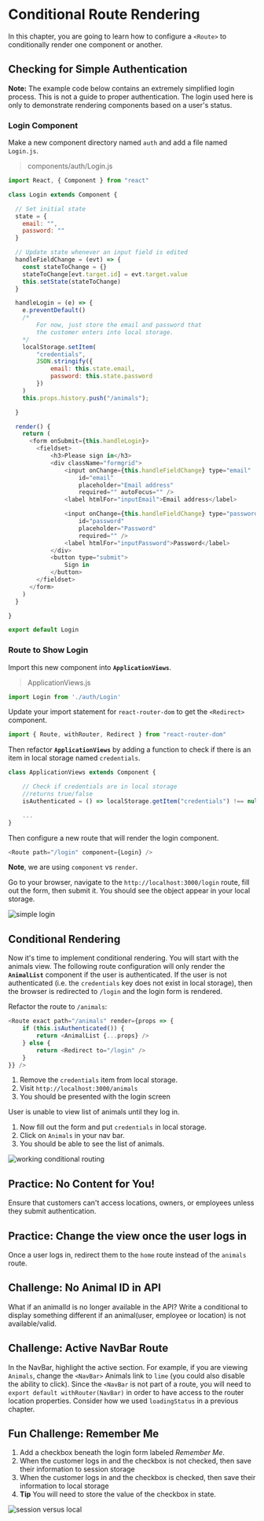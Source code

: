 # Conditional Route Rendering

In this chapter, you are going to learn how to configure a `<Route>` to conditionally render one component or another.

## Checking for Simple Authentication

**Note:** The example code below contains an extremely simplified login process. This is not a guide to proper authentication. The login used here is only to demonstrate rendering components based on a user's status.

### Login Component

Make a new component directory named `auth` and add a file named `Login.js`.

> components/auth/Login.js

```js
import React, { Component } from "react"

class Login extends Component {

  // Set initial state
  state = {
    email: "",
    password: ""
  }

  // Update state whenever an input field is edited
  handleFieldChange = (evt) => {
    const stateToChange = {}
    stateToChange[evt.target.id] = evt.target.value
    this.setState(stateToChange)
  }

  handleLogin = (e) => {
    e.preventDefault()
    /*
        For now, just store the email and password that
        the customer enters into local storage.
    */
    localStorage.setItem(
        "credentials",
        JSON.stringify({
            email: this.state.email,
            password: this.state.password
        })
    )
    this.props.history.push("/animals");

  }

  render() {
    return (
      <form onSubmit={this.handleLogin}>
        <fieldset>
            <h3>Please sign in</h3>
            <div className="formgrid">
                <input onChange={this.handleFieldChange} type="email"
                    id="email"
                    placeholder="Email address"
                    required="" autoFocus="" />
                <label htmlFor="inputEmail">Email address</label>

                <input onChange={this.handleFieldChange} type="password"
                    id="password"
                    placeholder="Password"
                    required="" />
                <label htmlFor="inputPassword">Password</label>
            </div>
            <button type="submit">
                Sign in
            </button>
        </fieldset>
      </form>
    )
  }

}

export default Login

```

### Route to Show Login

Import this new component into **`ApplicationViews`**.

> ApplicationViews.js


```js
import Login from './auth/Login'
```

Update your import statement for `react-router-dom` to get the `<Redirect>` component.

```js
import { Route, withRouter, Redirect } from "react-router-dom"
```

Then refactor **`ApplicationViews`** by adding a function to check if there is an item in local storage named `credentials`.

```js
class ApplicationViews extends Component {

    // Check if credentials are in local storage
    //returns true/false
    isAuthenticated = () => localStorage.getItem("credentials") !== null

    ...
}
```

Then configure a new route that will render the login component.

```js
<Route path="/login" component={Login} />
```

**Note**, we are using `component` vs `render`.


Go to your browser, navigate to the `http://localhost:3000/login` route, fill out the form, then submit it. You should see the object appear in your local storage.

![simple login](./images/alRdBjtuxG.gif)

## Conditional Rendering

Now it's time to implement conditional rendering. You will start with the animals view. The following route configuration will only render the **`AnimalList`** component if the user is authenticated. If the user is not authenticated (i.e. the `credentials` key does not exist in local storage), then the browser is redirected to `/login` and the login form is rendered.

Refactor the route to `/animals`:


```js
<Route exact path="/animals" render={props => {
    if (this.isAuthenticated()) {
        return <AnimalList {...props} />
    } else {
        return <Redirect to="/login" />
    }
}} />
```


1. Remove the `credentials` item from local storage.
2. Visit `http://localhost:3000/animals`
3. You should be presented with the login screen

User is unable to view list of animals until they log in.

1. Now fill out the form and put `credentials` in local storage.
1. Click on `Animals` in your nav bar.
1. You should be able to see the list of animals.

![working conditional routing](./images/kfst2FfzcO.gif)


## Practice: No Content for You!

Ensure that customers can't access locations, owners, or employees unless they submit authentication.

## Practice: Change the view once the user logs in

Once a user logs in, redirect them to the `home` route instead of the `animals` route.

## Challenge: No Animal ID in API
What if an animalId is no longer available in the API? Write a conditional to display something different if an animal(user, employee or location) is not available/valid.

## Challenge: Active NavBar Route
In the NavBar, highlight the active section. For example, if you are viewing `Animals`, change the `<NavBar>` Animals link to `lime` (you could also disable the ability to click). Since the `<NavBar` is not part of a route, you will need to `export default withRouter(NavBar)` in order to have access to the router location properties. Consider how we used `loadingStatus` in a previous chapter.


## Fun Challenge: Remember Me

1. Add a checkbox beneath the login form labeled _Remember Me_.
2. When the customer logs in and the checkbox is not checked, then save their information to session storage
3. When the customer logs in and the checkbox is checked, then save their information to local storage
4. **Tip** You will need to store the value of the checkbox in state.

![session versus local](./images/WwftJ1Ds2R.gif)

